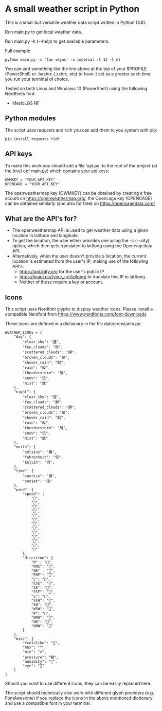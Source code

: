 # A small weather script in Python
This is a small but versatile weather data script written in Python (3.8).

Run main.py to get local weather data.

Run main.py -h (--help) to get available parameters.

Full example:
```
python main.py -c 'las vegas' -u imperial -t 12 -l nl
```
You can add something like the line above at the top of your $PROFILE (PowerShell) or .bashrc (.zshrc, etc) to have it set as a greeter each time you run your terminal of choice.

Tested on both Linux and Windows 10 (PowerShell) using the following Nerdfonts font:
- MesloLGS NF

## Python modules
The script uses *requests* and *rich* you can add them to you system with pip:
```
pip install requests rich
```
## API keys
To make this work you should add a file 'api.py' to the root of the project (at the level opf main.py) which contains your api keys:
```
OWMKEY = "YOUR_API_KEY"
OPENCAGE = "YOUR_API_KEY"
```
The openweathermap key (OWMKEY) can be obtained by creating a free acount on https://openweathermap.org/, the Opencage key (OPENCAGE) can be obtained similarly (and also for free) on https://opencagedata.com/

## What are the API's for?
- The openweathermap API is used to get weather data using a given location in latitude and longitude.
- To get the location, the user either provides one using the -c (--city) option, which then gets translated to lat/long using the Opencagedata API.
- Alternatively, when the user doesn't provide a location, the current location is estimated from the user's IP, making use of the following API's:
  - https://api.ipify.org for the user's public IP
  - https://ipapi.co/{your_ip}/latlong/ to translate this IP to lat/long.
  - Neither of these require a key or account.

## Icons
This script uses Nerdfont glyphs to display weather icons. Please install a compatible Nerdfont from https://www.nerdfonts.com/font-downloads

These icons are defined in a dictionary in the file data/constants.py:
```
WEATHER_ICONS = {
    "day": {
        "clear_sky": "盛",
        "few_clouds": "杖",
        "scattered_clouds": "摒",
        "broken_clouds": "樂",
        "shower_rain": "殺",
        "rain": "殺",
        "thunderstorm": "朗",
        "snow": "流",
        "mist": "敖"
    },
    "night": {
        "clear_sky": "望",
        "few_clouds": "摒",
        "scattered_clouds": "摒",
        "broken_clouds": "樂",
        "shower_rain": "殺",
        "rain": "殺",
        "thunderstorm": "朗",
        "snow": "流",
        "mist": "敖"
    },
    "units": {
        "celsius": "糖",
        "fahrenheit": "宅",
        "kelvin": "洞",
    },
    "time": {
        "sunrise": "瀞",
        "sunset": "漢"
    },
    "wind": {
        "speed": [
            "",
            "",
            "",
            "",
            "",
            "",
            "",
            "",
            "",
            "",
            "",
            "",
            ""
        ],
        "direction": {
            "N" : "",
            "NNE": "",
            "NE" : "",
            "ENE": "",
            "E": "",
            "ESE": "",
            "SE": "",
            "SSE": "",
            "S": "",
            "SSW": "",
            "SW": "",
            "WSW": "",
            "W": "",
            "WNW": "",
            "NW": "",
            "NNW": ""
        }
    },
    "misc": {
        "feelslike": "",
        "max": "ﬢ",
        "min": "ﬠ",
        "pressure": "猪",
        "humidity": "",
        "eye": ""
    }
}
```
Should you want to use different icons, they can be easily replaced here.

The script should technically also work with different glyph providers (e.g. FontAwesome) if you replace the icons in the above mentioned dictionary and use a compatible font in your terminal.
